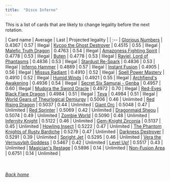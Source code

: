 ```yaml
---
title:  "Disco Inferno"
---
```


This is a list of cards that are likely to change legality before the next rotation.

| Card name | Average | Last | Projected legality |
| :-- |
[Glorious Numbers](https://db.ygoprodeck.com/card/?search=Glorious%20Numbers) | 0.4367 | 0.57 | Illegal |
[Kycoo the Ghost Destroyer](https://db.ygoprodeck.com/card/?search=Kycoo%20the%20Ghost%20Destroyer) | 0.4515 | 0.55 | Illegal |
[Malefic Truth Dragon](https://db.ygoprodeck.com/card/?search=Malefic%20Truth%20Dragon) | 0.4763 | 0.54 | Illegal |
[Amazoness Fighting Spirit](https://db.ygoprodeck.com/card/?search=Amazoness%20Fighting%20Spirit) | 0.4778 | 0.53 | Illegal |
[Buten](https://db.ygoprodeck.com/card/?search=Buten) | 0.4778 | 0.53 | Illegal |
[Raviel, Lord of Phantasms](https://db.ygoprodeck.com/card/?search=Raviel,%20Lord%20of%20Phantasms) | 0.4836 | 0.53 | Illegal |
[Stardust Re-Spark](https://db.ygoprodeck.com/card/?search=Stardust%20Re-Spark) | 0.4836 | 0.53 | Illegal |
[Inferno Hammer](https://db.ygoprodeck.com/card/?search=Inferno%20Hammer) | 0.4889 | 0.57 | Illegal |
[Instant Fusion](https://db.ygoprodeck.com/card/?search=Instant%20Fusion) | 0.4905 | 0.56 | Illegal |
[Missus Radiant](https://db.ygoprodeck.com/card/?search=Missus%20Radiant) | 0.4910 | 0.52 | Illegal |
[Spell Power Mastery](https://db.ygoprodeck.com/card/?search=Spell%20Power%20Mastery) | 0.4910 | 0.52 | Illegal |
[Humid Winds](https://db.ygoprodeck.com/card/?search=Humid%20Winds) | 0.4921 | 0.55 | Illegal |
[Archfiend's Awakening](https://db.ygoprodeck.com/card/?search=Archfiend's%20Awakening) | 0.4936 | 0.54 | Illegal |
[Secret Six Samurai - Genba](https://db.ygoprodeck.com/card/?search=Secret%20Six%20Samurai%20-%20Genba) | 0.4957 | 0.60 | Illegal |
[Mudora the Sword Oracle](https://db.ygoprodeck.com/card/?search=Mudora%20the%20Sword%20Oracle) | 0.4972 | 0.70 | Illegal |
[Red-Eyes Black Flare Dragon](https://db.ygoprodeck.com/card/?search=Red-Eyes%20Black%20Flare%20Dragon) | 0.4984 | 0.51 | Illegal |
[Teva](https://db.ygoprodeck.com/card/?search=Teva) | 0.4984 | 0.51 | Illegal |
[World Gears of Theurlogical Demiurgy](https://db.ygoprodeck.com/card/?search=World%20Gears%20of%20Theurlogical%20Demiurgy) | 0.5006 | 0.46 | Unlimited |
[Red Rising Dragon](https://db.ygoprodeck.com/card/?search=Red%20Rising%20Dragon) | 0.5037 | 0.44 | Unlimited |
[Giant Orc](https://db.ygoprodeck.com/card/?search=Giant%20Orc) | 0.5048 | 0.47 | Unlimited |
[Red Sprinter](https://db.ygoprodeck.com/card/?search=Red%20Sprinter) | 0.5069 | 0.42 | Unlimited |
[Dragonmaid Sheou](https://db.ygoprodeck.com/card/?search=Dragonmaid%20Sheou) | 0.5074 | 0.49 | Unlimited |
[Zombie World](https://db.ygoprodeck.com/card/?search=Zombie%20World) | 0.5090 | 0.48 | Unlimited |
[Infernity Knight](https://db.ygoprodeck.com/card/?search=Infernity%20Knight) | 0.5122 | 0.46 | Unlimited |
[Gem-Knight Zirconia](https://db.ygoprodeck.com/card/?search=Gem-Knight%20Zirconia) | 0.5137 | 0.45 | Unlimited |
[Howling Insect](https://db.ygoprodeck.com/card/?search=Howling%20Insect) | 0.5222 | 0.47 | Unlimited |
[The Phantom Knights of Rusty Bardiche](https://db.ygoprodeck.com/card/?search=The%20Phantom%20Knights%20of%20Rusty%20Bardiche) | 0.5279 | 0.47 | Unlimited |
[Darkness Destroyer](https://db.ygoprodeck.com/card/?search=Darkness%20Destroyer) | 0.5291 | 0.39 | Unlimited |
[Spright Jet](https://db.ygoprodeck.com/card/?search=Spright%20Jet) | 0.5295 | 0.46 | Unlimited |
[Vera the Vernusylph Goddess](https://db.ygoprodeck.com/card/?search=Vera%20the%20Vernusylph%20Goddess) | 0.5467 | 0.42 | Unlimited |
[Level Up!](https://db.ygoprodeck.com/card/?search=Level%20Up!) | 0.5517 | 0.43 | Unlimited |
[Magician's Restage](https://db.ygoprodeck.com/card/?search=Magician's%20Restage) | 0.5896 | 0.14 | Unlimited |
[Non-Fusion Area](https://db.ygoprodeck.com/card/?search=Non-Fusion%20Area) | 0.6751 | 0.14 | Unlimited |

<br>

###### [Back home](index)
